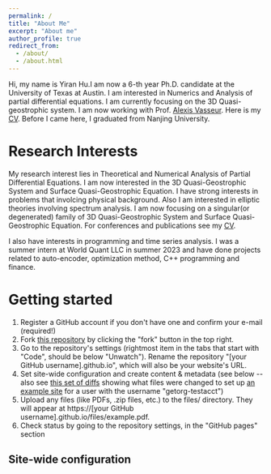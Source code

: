 ```yaml
---
permalink: /
title: "About Me"
excerpt: "About me"
author_profile: true
redirect_from: 
  - /about/
  - /about.html
---
```


Hi, my name is Yiran Hu.I am now a 6-th year Ph.D. candidate at the University of Texas at Austin. I am interested in Numerics and Analysis of partial differential equations. I am currently focusing on the 3D Quasi-geostrophic system. I am now working with Prof. [Alexis Vasseur](https://web.ma.utexas.edu/users/vasseur/). Here is my [CV](files/CV.pdf). Before I came here, I graduated from Nanjing University.

Research Interests
======
My research interest lies in Theoretical and Numerical Analysis of Partial Differential Equations. I am now interested in the 3D Quasi-Geostrophic System and Surface Quasi-Geostrophic Equation.  I have strong interests in problems that involcing physical background. Also I am interested in elliptic theories involving spectrum analysis. I am now focusing on a singular(or degenerated) family of 3D Quasi-Geostrophic System and Surface Quasi-Geostrophic Equation. For conferences and publications see my [CV](files/CV.pdf). 

I also have interests in programming and time series analysis. I was a summer intern at World Quant LLC in summer 2023 and have done projects related to auto-encoder, optimization method, C++ programming and finance.

Getting started
======
1. Register a GitHub account if you don't have one and confirm your e-mail (required!)
1. Fork [this repository](https://github.com/academicpages/academicpages.github.io) by clicking the "fork" button in the top right. 
1. Go to the repository's settings (rightmost item in the tabs that start with "Code", should be below "Unwatch"). Rename the repository "[your GitHub username].github.io", which will also be your website's URL.
1. Set site-wide configuration and create content & metadata (see below -- also see [this set of diffs](http://archive.is/3TPas) showing what files were changed to set up [an example site](https://getorg-testacct.github.io) for a user with the username "getorg-testacct")
1. Upload any files (like PDFs, .zip files, etc.) to the files/ directory. They will appear at https://[your GitHub username].github.io/files/example.pdf.  
1. Check status by going to the repository settings, in the "GitHub pages" section

Site-wide configuration
------

